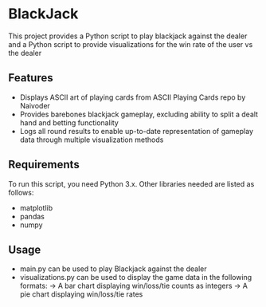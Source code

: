 # BlackJack

This project provides a Python script to play blackjack against the dealer and a Python script to provide visualizations for the win rate of the user vs the dealer

## Features

- Displays ASCII art of playing cards from ASCII Playing Cards repo by Naivoder
- Provides barebones blackjack gameplay, excluding ability to split a dealt hand and betting functionality
- Logs all round results to enable up-to-date representation of gameplay data through multiple visualization methods

## Requirements

To run this script, you need Python 3.x. Other libraries needed are listed as follows:

- matplotlib
- pandas
- numpy

## Usage 

- main.py can be used to play Blackjack against the dealer
- visualizations.py can be used to display the game data in the following formats:
      -> A bar chart displaying win/loss/tie counts as integers
      -> A pie chart displaying win/loss/tie rates
